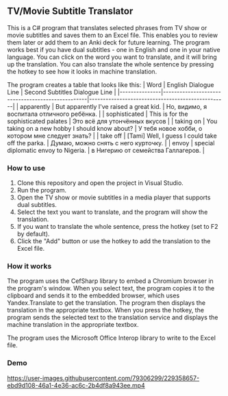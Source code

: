 ## TV/Movie Subtitle Translator
This is a C# program that translates selected phrases from TV show or movie subtitles and saves them to an Excel file. This enables you to review them later or add them to an Anki deck for future learning. The program works best if you have dual subtitles - one in English and one in your native language. You can click on the word you want to translate, and it will bring up the translation. You can also translate the whole sentence by pressing the hotkey to see how it looks in machine translation.

The program creates a table that looks like this:
| Word          | English Dialogue Line                            | Second Subtitles Dialogue Line                   |
|---------------|--------------------------------------------------|--------------------------------------------------|
| apparently    | But apparently I've raised a great kid.          | Но, видимо, я воспитала отличного ребёнка.       |
| sophisticated | This is for the sophisticated palates            | Это всё для утончённых вкусов                    |
| taking on     | You taking on a new hobby I should know about?   | У тебя новое хобби, о котором мне следует знать? |
| take off      | [Tami] Well, I guess I could take off the parka. | Думаю, можно снять с него курточку.              |
| envoy         | special diplomatic envoy to Nigeria.             | в Нигерию от семейства Галлагеров.               |

### How to use
1. Clone this repository and open the project in Visual Studio.
2. Run the program.
3. Open the TV show or movie subtitles in a media player that supports dual subtitles.
4. Select the text you want to translate, and the program will show the translation.
5. If you want to translate the whole sentence, press the hotkey (set to F2 by default).
6. Click the "Add" button or use the hotkey to add the translation to the Excel file.

### How it works
The program uses the CefSharp library to embed a Chromium browser in the program's window. When you select text, the program copies it to the clipboard and sends it to the embedded browser, which uses Yandex.Translate to get the translation. The program then displays the translation in the appropriate textbox. When you press the hotkey, the program sends the selected text to the translation service and displays the machine translation in the appropriate textbox.

The program uses the Microsoft Office Interop library to write to the Excel file.

### Demo
https://user-images.githubusercontent.com/79306299/229358657-ebd9d108-46a1-4e36-ac6c-2b4df8a943ee.mp4
